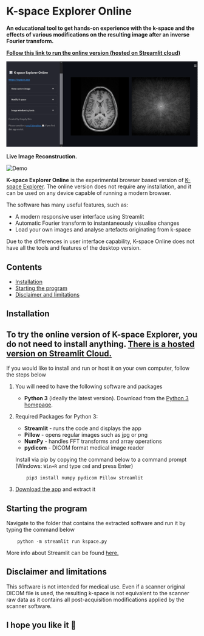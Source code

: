# K-space Explorer Online

**An educational tool to get hands-on experience with the k-space and the effects of various modifications on the resulting image after an inverse Fourier transform.**

**[Follow this link to run the online version (hosted on Streamlit cloud)](https://kspace-explorer.streamlitapp.com/)**

![Demo](docs/demo.gif)

**Live Image Reconstruction.**

![Demo](docs/fourier_reconstruction.gif)

**K-space Explorer Online** is the experimental browser based version of [K-space Explorer](https://github.com/birogeri/kspace-explorer). The online version does not require any installation, and it can be used on any device capable of running a modern browser.

The software has many useful features, such as:

* A modern responsive user interface using Streamlit
* Automatic Fourier transform to instantaneously visualise changes
* Load your own images and analyse artefacts originating from k-space

Due to the differences in user interface capability, K-space Online does not have all the tools and features of the desktop version.

## **Contents**
* [Installation](#installation)
* [Starting the program](#starting-the-program)
* [Disclaimer and limitations](#disclaimer-and-limitations)


## **Installation**

To try the online version of K-space Explorer, you do not need to install anything.
[There is a hosted version on Streamlit Cloud.](https://share.streamlit.io/birogeri/kspace-explorer-streamlit/kspace.py)
---

If you would like to install and run or host it on your own computer, follow the steps below

1. You will need to have the following software and packages

    * **Python 3** (ideally the latest version). Download from the [Python 3 homepage](https://www.python.org/downloads).

2. Required Packages for Python 3:

    * **Streamlit** - runs the code and displays the app
    * **Pillow**    - opens regular images such as jpg or png
    * **NumPy**     - handles FFT transforms and array operations
    * **pydicom**   - DICOM format medical image reader

    Install via pip by copying the command below to a command prompt (Windows: `Win+R` and type `cmd` and press Enter)

    ```shell
        pip3 install numpy pydicom Pillow streamlit
    ```

3. [Download the app](https://github.com/MohitGupta0123/MRI-Image-reconstruction-using-kspace/archive/refs/heads/main.zip) and extract it

## Starting the program

Navigate to the folder that contains the extracted software and run it by typing the command below

``` shell
    python -m streamlit run kspace.py
```

More info about Streamlit can be found [here.](https://docs.streamlit.io/)

## Disclaimer and limitations

This software is not intended for medical use.
Even if a scanner original DICOM file is used, the resulting k-space is not equivalent
to the scanner raw data as it contains all post-acquisition modifications
applied by the scanner software.

## I hope you like it 🌟